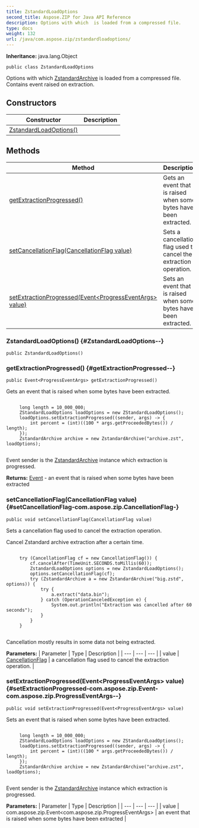 ```yaml
---
title: ZstandardLoadOptions
second_title: Aspose.ZIP for Java API Reference
description: Options with which  is loaded from a compressed file.
type: docs
weight: 132
url: /java/com.aspose.zip/zstandardloadoptions/
---
```


**Inheritance:**
java.lang.Object
```
public class ZstandardLoadOptions
```

Options with which [ZstandardArchive](../../com.aspose.zip/zstandardarchive) is loaded from a compressed file. Contains event raised on extraction.
## Constructors

| Constructor | Description |
| --- | --- |
| [ZstandardLoadOptions()](#ZstandardLoadOptions--) |  |
## Methods

| Method | Description |
| --- | --- |
| [getExtractionProgressed()](#getExtractionProgressed--) | Gets an event that is raised when some bytes have been extracted. |
| [setCancellationFlag(CancellationFlag value)](#setCancellationFlag-com.aspose.zip.CancellationFlag-) | Sets a cancellation flag used to cancel the extraction operation. |
| [setExtractionProgressed(Event&lt;ProgressEventArgs&gt; value)](#setExtractionProgressed-com.aspose.zip.Event-com.aspose.zip.ProgressEventArgs--) | Sets an event that is raised when some bytes have been extracted. |
### ZstandardLoadOptions() {#ZstandardLoadOptions--}
```
public ZstandardLoadOptions()
```


### getExtractionProgressed() {#getExtractionProgressed--}
```
public Event<ProgressEventArgs> getExtractionProgressed()
```


Gets an event that is raised when some bytes have been extracted.

```

     long length = 10_000_000;
     ZStandardLoadOptions loadOptions = new ZStandardLoadOptions();
     loadOptions.setExtractionProgressed((sender, args) -> {
         int percent = (int)((100 * args.getProceededBytes()) / length);
     });
     ZstandardArchive archive = new ZstandardArchive("archive.zst", loadOptions);
 
```

Event sender is the [ZstandardArchive](../../com.aspose.zip/zstandardarchive) instance which extraction is progressed.

**Returns:**
[Event](../../com.aspose.zip/event) - an event that is raised when some bytes have been extracted
### setCancellationFlag(CancellationFlag value) {#setCancellationFlag-com.aspose.zip.CancellationFlag-}
```
public void setCancellationFlag(CancellationFlag value)
```


Sets a cancellation flag used to cancel the extraction operation.

Cancel Zstandard archive extraction after a certain time.

```

     try (CancellationFlag cf = new CancellationFlag()) {
         cf.cancelAfter(TimeUnit.SECONDS.toMillis(60));
         ZstandardLoadOptions options = new ZstandardLoadOptions();
         options.setCancellationFlag(cf);
         try (ZstandardArchive a = new ZstandardArchive("big.zstd", options)) {
             try {
                 a.extract("data.bin");
             } catch (OperationCanceledException e) {
                 System.out.println("Extraction was cancelled after 60 seconds");
             }
         }
     }
 
```

Cancellation mostly results in some data not being extracted.

**Parameters:**
| Parameter | Type | Description |
| --- | --- | --- |
| value | [CancellationFlag](../../com.aspose.zip/cancellationflag) | a cancellation flag used to cancel the extraction operation. |

### setExtractionProgressed(Event&lt;ProgressEventArgs&gt; value) {#setExtractionProgressed-com.aspose.zip.Event-com.aspose.zip.ProgressEventArgs--}
```
public void setExtractionProgressed(Event<ProgressEventArgs> value)
```


Sets an event that is raised when some bytes have been extracted.

```

     long length = 10_000_000;
     ZStandardLoadOptions loadOptions = new ZStandardLoadOptions();
     loadOptions.setExtractionProgressed((sender, args) -> {
         int percent = (int)((100 * args.getProceededBytes()) / length);
     });
     ZstandardArchive archive = new ZstandardArchive("archive.zst", loadOptions);
 
```

Event sender is the [ZstandardArchive](../../com.aspose.zip/zstandardarchive) instance which extraction is progressed.

**Parameters:**
| Parameter | Type | Description |
| --- | --- | --- |
| value | com.aspose.zip.Event&lt;com.aspose.zip.ProgressEventArgs&gt; | an event that is raised when some bytes have been extracted |


